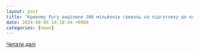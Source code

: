 ```yaml
---
layout: post
title: "Кривому Рогу виділили 300 мільйонів гривень на підготовку до опалювального сезону: де зʼявляться модульні котельні | Інформатор Кривий Ріг"
date: 2024-08-06 14:18:44 +0000
categories: [news]
---
```


[Читати далі](https://kr.informator.ua/2024/08/06/kryvomu-rogu-vydilyly-300-miljoniv-gryven-na-pidgotovku-do-opalyuvalnogo-sezonu-de-z-yavlyatsya-modulni-kotelni/)
